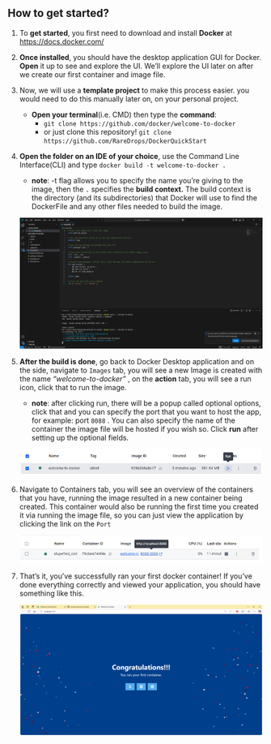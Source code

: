 ## How to get started?

1. To **get started**, you first need to download and install **Docker** at https://docs.docker.com/
2. **Once installed**, you should have the desktop application GUI for Docker. **Open** it up to see and explore the UI. We’ll explore the UI later on after we create our first container and image file.
3. Now, we will use a **template project** to make this process easier. you would need to do this manually later on, on your personal project.
    - **Open your terminal**(i.e. CMD) then type the **command**:
        - `git clone https://github.com/docker/welcome-to-docker`
        - or just clone this repository! `git clone https://github.com/RareDrops/DockerQuickStart`
4. **Open the folder on an IDE of your choice**, use the Command Line Interface(CLI) and type `docker build -t welcome-to-docker .` 
    - **note**: -t flag allows you to specify the name you’re giving to the image, then the `.` specifies the **build context.** The build context is the directory (and its subdirectories) that Docker will use to find the DockerFile and any other files needed to build the image.
      
    ![dockerfile_build.png](doc/imgs/dockerfile_build.png)
    
6. **After the build is done**, go back to Docker Desktop application and on the side, navigate to `Images` tab, you will see a new Image is created with the name *“welcome-to-docker”* , on the **action** tab, you will see a run icon, click that to run the image.
    - **note**: after clicking run, there will be a popup called optional options, click that and you can specify the port that you want to host the app, for example: port `8088` . You can also specify the name of the container the image file will be hosted if you wish so. Click **run** after setting up the optional fields.
    
    ![image_run.png](doc/imgs/image_run.png)
    
7. Navigate to Containers tab, you will see an overview of the containers that you have, running the image resulted in a new container being created. This container would also be running the first time you created it via running the image file, so you can just view the application by clicking the link on the `Port` 
    
    ![container_run.png](doc/imgs/container_run.png)
    
8. That’s it, you’ve successfully ran your first docker container! If you’ve done everything correctly and viewed your application, you should have something like this.
    
    ![application_run.png](doc/imgs/application_run.png)
